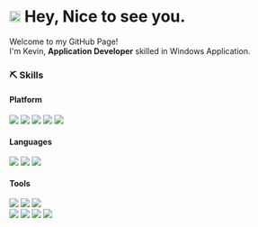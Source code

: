# <img src="https://slackmojis.com/emojis/8272-blob-cool/download" alt="blob-cool" width="20"/> Hey, Nice to see you.

<p>
  Welcome to my GitHub Page! <br>
  I'm Kevin, <b>Application Developer</b> skilled in Windows Application.
</p>


### ⛏ Skills
#### Platform
<p>
  <img src="https://img.shields.io/badge/Windows-0078D6?style=flat-square&logo=Windows&logoColor=white" />
  <img src="https://img.shields.io/badge/WPF-0078D6?style=flat-square&logo=windows&logoColor=white" />
  <img src="https://img.shields.io/badge/WinForms-0078D6?style=flat-square&logo=windows&logoColor=white" />
  <img src="https://img.shields.io/badge/AutoCAD%20.NET-000000?style=flat-square&logo=autodesk&logoColor=white" />
  <img src="https://img.shields.io/badge/Civil3D%20.NET-000000?style=flat-square&logo=autodesk&logoColor=white" />
</p>

#### Languages
<p>
  <img src="https://img.shields.io/badge/C%23-512BD4?style=flat-square&logo=dotnet&logoColor=white" />
  <img src="https://img.shields.io/badge/VB%20.NET-512BD4?style=flat-square&logo=dotnet&logoColor=white" />
  <img src="https://img.shields.io/badge/Python-3776AB?style=flat-square&logo=python&logoColor=white" />
</p>

#### Tools
<p>
  <img src="https://img.shields.io/badge/Visual%20Studio-5C2D91?style=flat-square&logo=visualstudio&logoColor=white" />
  <img src="https://img.shields.io/badge/Visual%20Studio%20Code-007ACC?style=flat-square&logo=visualstudiocode&logoColor=white" />
  <img src="https://img.shields.io/badge/PyCharm-000000?style=flat-square&logo=pycharm&logoColor=white" />
  <br>
  <img src="https://img.shields.io/badge/Git-F05032?style=flat-square&logo=Git&logoColor=white" />
  <img src="https://img.shields.io/badge/GitHub-181717?style=flat-square&logo=GitHub&logoColor=white" />
  <img src="https://img.shields.io/badge/JIRA-0052CC?style=flat-square&logo=jirasoftware&logoColor=white" />
  <img src="https://img.shields.io/badge/Slack-4A154B?style=flat-square&logo=slack&logoColor=white" />
</p>

<!--
**soomin-kevin-sung/soomin-kevin-sung** is a ✨ _special_ ✨ repository because its `README.md` (this file) appears on your GitHub profile.

Here are some ideas to get you started:

- 🔭 I’m currently working on ...
- 🌱 I’m currently learning ...
- 👯 I’m looking to collaborate on ...
- 🤔 I’m looking for help with ...
- 💬 Ask me about ...
- 📫 How to reach me: ...
- 😄 Pronouns: ...
- ⚡ Fun fact: ...
-->
